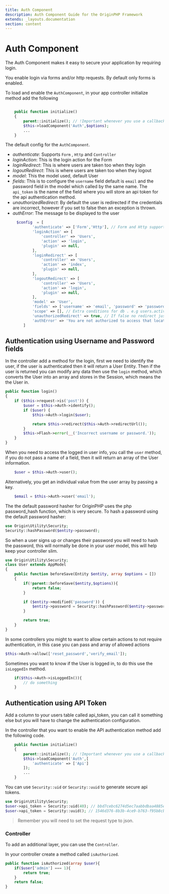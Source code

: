 ```yaml
---
title: Auth Component
description: Auth Component Guide for the OriginPHP Framework
extends: _layouts.documentation
section: content
---
```

# Auth Component

The Auth Component makes it easy to secure your application by requiring login.

You enable login via forms and/or http requests. By default only forms is enabled.

To load and enable the `AuthComponent`, in your app controller initialize method add the following

```php

    public function initialize()
    {
        parent::initialize(); // !Important whenever you use a callback or initialize method
        $this->loadComponent('Auth',$options);
        ...
    }

```

The default config for the `AuthComponent`.

- *authenticate*: Supports `Form` , `Http` and `Controller`
- *loginAction*: This is the login action for the Form
- *loginRedirect*: This is where users are taken too when they login
- *logoutRedirect*: This is where users are taken too when they logout
- *model*: This the model used, default User
- *fields*: This is to configure the `username` field default is `email` and the password field in the model which called by the same name. The `api_token` is the name of the field where you will store an api token for the api authentication method.
- *unauthorizedRedirect*: By default the user is redirected if the credentials are incorrect, however if you set to false then an exception is thrown.
- *authError*: The message to be displayed to the user

```php
     $config  = [
            'authenticate' => ['Form','Http'], // Form and Http supported
            'loginAction' => [
                'controller' => 'Users',
                'action' => 'login',
                'plugin' => null,
            ],
            'loginRedirect' => [
                'controller' => 'Users',
                'action' => 'index',
                'plugin' => null,
            ],
            'logoutRedirect' => [
                'controller' => 'Users',
                'action' => 'login',
                'plugin' => null,
            ],
            'model' => 'User',
            'fields' => ['username' => 'email', 'password' => 'password','api_token'=>'api_token'],
            'scope' => [], // Extra conditions for db . e.g users.active=1;
            'unauthorizedRedirect' => true, // If false no redirect just exception e.g cli stuff
            'authError' => 'You are not authorized to access that location.',
        ]

```

## Authentication using Username and Password fields

In the controller add a method for the login, first we need to identify the user, if the user is authenticated then it will return a User Entity. Then if the user is returned you can modify any data then use the `login` method, which converts the User into an array and stores in the Session, which means the the User in.

```php
public function login()
{
    if ($this->request->is('post')) {
        $user = $this->Auth->identify();
        if ($user) {
            $this->Auth->login($user);

            return $this->redirect($this->Auth->redirectUrl());
        }
        $this->Flash->error(__('Incorrect username or password.'));
    }
}
```

When you need to access the logged in user info, you call the `user` method, if you do not pass a name
of a field, then it will return an array of the User information.

```php
    $user = $this->Auth->user();
```

Alternatively, you get an individual value from the user array by passing a key.

```php
    $email = $this->Auth->user('email');
```

The the default password hasher for OriginPHP uses the php password_hash function, which is very secure. To hash a password using the default password hasher:

```php
use Origin\Utility\Security;
Security::hashPassword($entity->password);
```

So when a user signs up or changes their password you will need to hash the password, this will normally  be done in your user model, this will help keep your controller slim.

```php
use Origin\Utility\Security;
class User extends AppModel
{
    public function beforeSave(Entity $entity, array $options = [])
    {
        if(!parent::beforeSave($entity,$options)){
            return false;
        }

        if ($entity->modified('password')) {
            $entity->password = Security::hashPassword($entity->password);
        }

        return true;
    }
}
```

In some controllers you might to want to allow certain actions to not require authentication, in this case you can pass and array of allowed actions

```php
$this->Auth->allow(['reset_password','verify_email']);
```

Sometimes you want to know if the User is logged in, to do this use the `isLoggedIn` method.

```php
    if($this->Auth->isLoggedIn()){
        // do something
    }
```

## Authentication using API Token

Add a column to your users table called api_token, you can call it something else but you will have to change the authentication configuration.

In the controller that you want to enable the API authentication method add the following code.

```php
    public function initialize()
    {
        parent::initialize(); // !Important whenever you use a callback or initialize method
        $this->loadComponent('Auth',[
            'authenticate' => ['Api']
        ]);
        ...
    }
```

You can use `Security::uid` or `Security::uuid` to generate secure api tokens.

```php
use Origin\Utility\Security;
$user->api_token = Security::uid(40); // bbd7cebc6274d5ec7aabbdbaa4885e0b2f75d091
$user->api_token = Security::uuid(); // 1546d376-8b3b-4ce9-b763-f95b8cbbeb82
```

> Remember you will need to set the request type to json. 

### Controller

To add an additional layer, you can use the `Controller`.

In your controller create a method called `isAuthorized`.

```php
public function isAuthorized(array $user){
    if($user['admin'] === 1){
        return true;
    }
    return false;
}
```